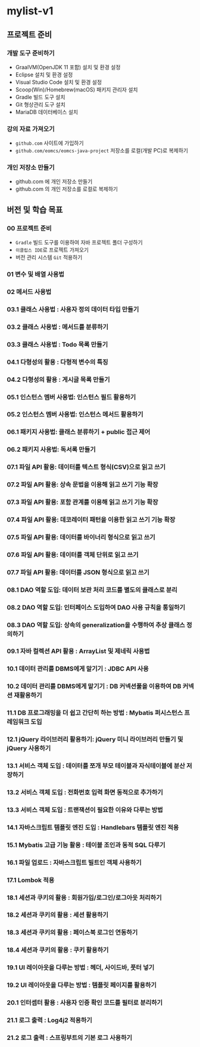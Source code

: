 # mylist-v1

## 프로젝트 준비

### 개발 도구 준비하기

- GraalVM(OpenJDK 11 포함) 설치 및 환경 설정
- Eclipse 설치 및 환경 설정
- Visual Studio Code 설치 및 환경 설정
- Scoop(Win)/Homebrew(macOS) 패키지 관리자 설치
- Gradle 빌드 도구 설치
- Git 형상관리 도구 설치
- MariaDB 데이터베이스 설치

### 강의 자료 가져오기

- `github.com` 사이트에 가입하기
- `github.com/eomcs/eomcs-java-project` 저장소를 로컬(개발 PC)로 복제하기

### 개인 저장소 만들기

- github.com 에 개인 저장소 만들기
- github.com 의 개인 저장소를 로컬로 복제하기

## 버전 및 학습 목표

### 00 프로젝트 준비
- `Gradle` 빌드 도구를 이용하여 자바 프로젝트 폴더 구성하기
- `이클립스 IDE`로 프로젝트 가져오기
- 버전 관리 시스템 `Git` 적용하기

### 01 변수 및 배열 사용법
### 02 메서드 사용법
### 03.1 클래스 사용법 : 사용자 정의 데이터 타입 만들기
### 03.2 클래스 사용법 : 메서드를 분류하기
### 03.3 클래스 사용법 : Todo 목록 만들기
### 04.1 다형성의 활용 : 다형적 변수의 특징
### 04.2 다형성의 활용 : 게시글 목록 만들기
### 05.1 인스턴스 멤버 사용법: 인스턴스 필드 활용하기
### 05.2 인스턴스 멤버 사용법: 인스턴스 메서드 활용하기
### 06.1 패키지 사용법: 클래스 분류하기 + public 접근 제어
### 06.2 패키지 사용법: 독서록 만들기
### 07.1 파일 API 활용: 데이터를 텍스트 형식(CSV)으로 읽고 쓰기
### 07.2 파일 API 활용: 상속 문법을 이용해 읽고 쓰기 기능 확장
### 07.3 파일 API 활용: 포함 관계를 이용해 읽고 쓰기 기능 확장
### 07.4 파일 API 활용: 데코레이터 패턴을 이용한 읽고 쓰기 기능 확장
### 07.5 파일 API 활용: 데이터를 바이너리 형식으로 읽고 쓰기
### 07.6 파일 API 활용: 데이터를 객체 단위로 읽고 쓰기
### 07.7 파일 API 활용: 데이터를 JSON 형식으로 읽고 쓰기
### 08.1 DAO 역할 도입: 데이터 보관 처리 코드를 별도의 클래스로 분리
### 08.2 DAO 역할 도입: 인터페이스 도입하여 DAO 사용 규칙을 통일하기
### 08.3 DAO 역할 도입: 상속의 generalization을 수행하여 추상 클래스 정의하기
### 09.1 자바 컬렉션 API 활용 : ArrayList 및 제네릭 사용법
### 10.1 데이터 관리를 DBMS에게 맡기기 : JDBC API 사용
### 10.2 데이터 관리를 DBMS에게 맡기기 : DB 커넥션풀을 이용하여 DB 커넥션 재활용하기
### 11.1 DB 프로그래밍을 더 쉽고 간단히 하는 방법 : Mybatis 퍼시스턴스 프레임워크 도입
### 12.1 jQuery 라이브러리 활용하기: jQuery 미니 라이브러리 만들기 및 jQuery 사용하기
### 13.1 서비스 객체 도입 : 데이터를 쪼개 부모 테이블과 자식테이블에 분산 저장하기
### 13.2 서비스 객체 도입 : 전화번호 입력 화면 동적으로 추가하기
### 13.3 서비스 객체 도입 : 트랜잭션이 필요한 이유와 다루는 방법
### 14.1 자바스크립트 템플릿 엔진 도입 : Handlebars 템플릿 엔진 적용
### 15.1 Mybatis 고급 기능 활용 : 테이블 조인과 동적 SQL 다루기
### 16.1 파일 업로드 : 자바스크립트 빌트인 객체 사용하기
### 17.1 Lombok 적용
### 18.1 세션과 쿠키의 활용 : 회원가입/로그인/로그아웃 처리하기
### 18.2 세션과 쿠키의 활용 : 세션 활용하기
### 18.3 세션과 쿠키의 활용 : 페이스북 로그인 연동하기
### 18.4 세션과 쿠키의 활용 : 쿠키 활용하기
### 19.1 UI 레이아웃을 다루는 방법 : 헤더, 사이드바, 풋터 넣기
### 19.2 UI 레이아웃을 다루는 방법 : 템플릿 페이지를 활용하기
### 20.1 인터셉터 활용 : 사용자 인증 확인 코드를 필터로 분리하기
### 21.1 로그 출력 : Log4j2 적용하기
### 21.2 로그 출력 : 스프링부트의 기본 로그 사용하기
